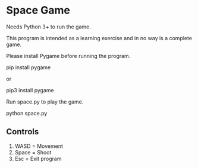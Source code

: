 # Space Game

Needs Python 3+ to run the game.

This program is intended as a learning exercise and in no way is a complete game.

Please install Pygame before running the program.

pip install pygame

or

pip3 install pygame

Run space.py to play the game.

python space.py

## Controls
1. WASD = Movement
2. Space = Shoot
3. Esc = Exit program
